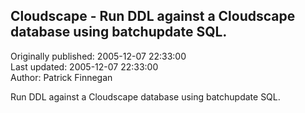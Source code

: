 ## Cloudscape - Run DDL against a Cloudscape database using batchupdate SQL.  
Originally published: 2005-12-07 22:33:00  
Last updated: 2005-12-07 22:33:00  
Author: Patrick Finnegan  
  
Run DDL against a Cloudscape database using batchupdate SQL.